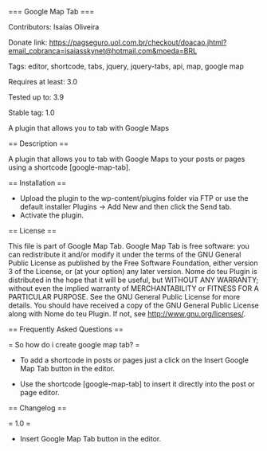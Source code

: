 === Google Map Tab ===

Contributors: Isaías Oliveira 

Donate link: https://pagseguro.uol.com.br/checkout/doacao.jhtml?email_cobranca=isaiasskynet@hotmail.com&moeda=BRL

Tags: editor, shortcode, tabs, jquery, jquery-tabs, api, map, google map

Requires at least: 3.0

Tested up to: 3.9

Stable tag: 1.0

A plugin that allows you to tab with Google Maps

== Description ==

A plugin that allows you to tab with Google Maps to your posts or pages using a shortcode [google-map-tab].

== Installation ==

* Upload the plugin to the wp-content/plugins folder via FTP or use the default installer Plugins -> Add New and then click the Send tab.
* Activate the plugin.

== License ==

This file is part of Google Map Tab.
Google Map Tab is free software: you can redistribute it and/or modify it under the terms of the GNU General Public License as published
by the Free Software Foundation, either version 3 of the License, or (at your option) any later version.
Nome do teu Plugin is distributed in the hope that it will be useful, but WITHOUT ANY WARRANTY; without even the implied warranty of
MERCHANTABILITY or FITNESS FOR A PARTICULAR PURPOSE. See the GNU General Public License for more details.
You should have received a copy of the GNU General Public License along with Nome do teu Plugin. If not, see <http://www.gnu.org/licenses/>.

== Frequently Asked Questions ==

= So how do i create google map tab? =

* To add a shortcode in posts or pages just a click on the Insert Google Map Tab button in the editor.

* Use the shortcode [google-map-tab] to insert it directly into the post or page editor.

== Changelog ==

= 1.0 =

* Insert Google Map Tab button in the editor.
